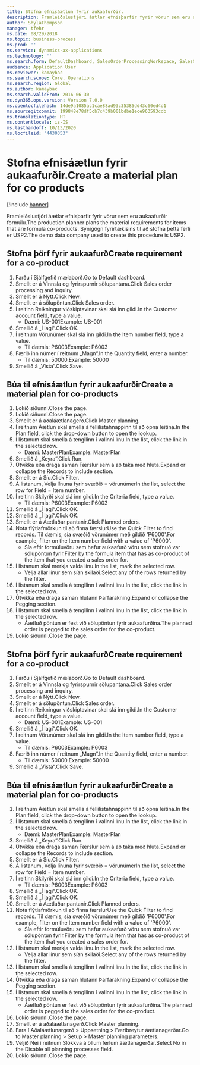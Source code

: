 ```yaml
---
title: Stofna efnisáætlun fyrir aukaafurðir.
description: Framleiðslustjóri áætlar efnisþarfir fyrir vörur sem eru aukaafurðir formúlu.
author: ShylaThompson
manager: tfehr
ms.date: 08/29/2018
ms.topic: business-process
ms.prod: ''
ms.service: dynamics-ax-applications
ms.technology: ''
ms.search.form: DefaultDashboard, SalesOrderProcessingWorkspace, SalesCreateOrder, SalesTable, ReqCreatePlanWorkspace, ReqTransPlanCard, SysQueryForm, ReqTransPo
audience: Application User
ms.reviewer: kamaybac
ms.search.scope: Core, Operations
ms.search.region: Global
ms.author: kamaybac
ms.search.validFrom: 2016-06-30
ms.dyn365.ops.version: Version 7.0.0
ms.openlocfilehash: 14de9a1085ac1cae88ad93c35385dd43c60ed4d1
ms.sourcegitcommit: 199848e78df5cb7c439b001bdbe1ece963593cdb
ms.translationtype: HT
ms.contentlocale: is-IS
ms.lasthandoff: 10/13/2020
ms.locfileid: "4430353"
---
```

# <a name="create-a-material-plan-for-co-products"></a><span data-ttu-id="eee9e-103">Stofna efnisáætlun fyrir aukaafurðir.</span><span class="sxs-lookup"><span data-stu-id="eee9e-103">Create a material plan for co products</span></span>

[!include [banner](../../includes/banner.md)]

<span data-ttu-id="eee9e-104">Framleiðslustjóri áætlar efnisþarfir fyrir vörur sem eru aukaafurðir formúlu.</span><span class="sxs-lookup"><span data-stu-id="eee9e-104">The production planner plans the material requirements for items that are formula co-products.</span></span> <span data-ttu-id="eee9e-105">Sýnigögn fyrirtækisins til að stofna þetta ferli er USP2.</span><span class="sxs-lookup"><span data-stu-id="eee9e-105">The demo data company used to create this procedure is USP2.</span></span>


## <a name="create-requirement-for-a-co-product"></a><span data-ttu-id="eee9e-106">Stofna þörf fyrir aukaafurð</span><span class="sxs-lookup"><span data-stu-id="eee9e-106">Create requirement for a co-product</span></span>
1. <span data-ttu-id="eee9e-107">Farðu í Sjálfgefið mælaborð.</span><span class="sxs-lookup"><span data-stu-id="eee9e-107">Go to Default dashboard.</span></span>
2. <span data-ttu-id="eee9e-108">Smellt er á Vinnsla og fyrirspurnir sölupantana.</span><span class="sxs-lookup"><span data-stu-id="eee9e-108">Click Sales order processing and inquiry.</span></span>
3. <span data-ttu-id="eee9e-109">Smellt er á Nýtt.</span><span class="sxs-lookup"><span data-stu-id="eee9e-109">Click New.</span></span>
4. <span data-ttu-id="eee9e-110">Smellt er á sölupöntun.</span><span class="sxs-lookup"><span data-stu-id="eee9e-110">Click Sales order.</span></span>
5. <span data-ttu-id="eee9e-111">Í reitinn Reikningur viðskiptavinar skal slá inn gildi.</span><span class="sxs-lookup"><span data-stu-id="eee9e-111">In the Customer account field, type a value.</span></span>
    * <span data-ttu-id="eee9e-112">Dæmi: US-001</span><span class="sxs-lookup"><span data-stu-id="eee9e-112">Example: US-001</span></span>  
6. <span data-ttu-id="eee9e-113">Smellið á „Í lagi“.</span><span class="sxs-lookup"><span data-stu-id="eee9e-113">Click OK.</span></span>
7. <span data-ttu-id="eee9e-114">Í reitnum Vörunúmer skal slá inn gildi.</span><span class="sxs-lookup"><span data-stu-id="eee9e-114">In the Item number field, type a value.</span></span>
    * <span data-ttu-id="eee9e-115">Til dæmis: P6003</span><span class="sxs-lookup"><span data-stu-id="eee9e-115">Example: P6003</span></span>  
8. <span data-ttu-id="eee9e-116">Færið inn númer í reitnum „Magn“.</span><span class="sxs-lookup"><span data-stu-id="eee9e-116">In the Quantity field, enter a number.</span></span>
    * <span data-ttu-id="eee9e-117">Til dæmis: 50000.</span><span class="sxs-lookup"><span data-stu-id="eee9e-117">Example: 50000</span></span>  
9. <span data-ttu-id="eee9e-118">Smellið á „Vista“.</span><span class="sxs-lookup"><span data-stu-id="eee9e-118">Click Save.</span></span>

## <a name="create-a-material-plan-for-co-products"></a><span data-ttu-id="eee9e-119">Búa til efnisáætlun fyrir aukaafurðir</span><span class="sxs-lookup"><span data-stu-id="eee9e-119">Create a material plan for co-products</span></span>
1. <span data-ttu-id="eee9e-120">Lokið síðunni.</span><span class="sxs-lookup"><span data-stu-id="eee9e-120">Close the page.</span></span>
2. <span data-ttu-id="eee9e-121">Lokið síðunni.</span><span class="sxs-lookup"><span data-stu-id="eee9e-121">Close the page.</span></span>
3. <span data-ttu-id="eee9e-122">Smellt er á aðaláætlanagerð.</span><span class="sxs-lookup"><span data-stu-id="eee9e-122">Click Master planning.</span></span>
4. <span data-ttu-id="eee9e-123">Í reitnum Áætlun skal smella á fellilistahnappinn til að opna leitina.</span><span class="sxs-lookup"><span data-stu-id="eee9e-123">In the Plan field, click the drop-down button to open the lookup.</span></span>
5. <span data-ttu-id="eee9e-124">Í listanum skal smella á tengilinn í valinni línu.</span><span class="sxs-lookup"><span data-stu-id="eee9e-124">In the list, click the link in the selected row.</span></span>
    * <span data-ttu-id="eee9e-125">Dæmi: MasterPlan</span><span class="sxs-lookup"><span data-stu-id="eee9e-125">Example: MasterPlan</span></span>  
6. <span data-ttu-id="eee9e-126">Smellið á „Keyra“.</span><span class="sxs-lookup"><span data-stu-id="eee9e-126">Click Run.</span></span>
7. <span data-ttu-id="eee9e-127">Útvíkka eða draga saman Færslur sem á að taka með hluta.</span><span class="sxs-lookup"><span data-stu-id="eee9e-127">Expand or collapse the Records to include section.</span></span>
8. <span data-ttu-id="eee9e-128">Smellt er á Síu.</span><span class="sxs-lookup"><span data-stu-id="eee9e-128">Click Filter.</span></span>
9. <span data-ttu-id="eee9e-129">Á listanum, Velja línuna fyrir svæðið = vörunúmer</span><span class="sxs-lookup"><span data-stu-id="eee9e-129">In the list, select the row for Field = Item number.</span></span>
10. <span data-ttu-id="eee9e-130">Í reitinn Skilyrði skal slá inn gildi.</span><span class="sxs-lookup"><span data-stu-id="eee9e-130">In the Criteria field, type a value.</span></span>
    * <span data-ttu-id="eee9e-131">Til dæmis: P6003</span><span class="sxs-lookup"><span data-stu-id="eee9e-131">Example: P6003</span></span>  
11. <span data-ttu-id="eee9e-132">Smellið á „Í lagi“.</span><span class="sxs-lookup"><span data-stu-id="eee9e-132">Click OK.</span></span>
12. <span data-ttu-id="eee9e-133">Smellið á „Í lagi“.</span><span class="sxs-lookup"><span data-stu-id="eee9e-133">Click OK.</span></span>
13. <span data-ttu-id="eee9e-134">Smellt er á Áætlaðar pantanir.</span><span class="sxs-lookup"><span data-stu-id="eee9e-134">Click Planned orders.</span></span>
14. <span data-ttu-id="eee9e-135">Nota flýtiafmörkun til að finna færslur</span><span class="sxs-lookup"><span data-stu-id="eee9e-135">Use the Quick Filter to find records.</span></span> <span data-ttu-id="eee9e-136">Til dæmis, sía svæðið vörunúmer með gildið 'P6000'.</span><span class="sxs-lookup"><span data-stu-id="eee9e-136">For example, filter on the Item number field with a value of 'P6000'.</span></span>
    * <span data-ttu-id="eee9e-137">Sía eftir formúluvöru sem hefur aukaafurð vöru sem stofnuð var sölupöntun fyrir.</span><span class="sxs-lookup"><span data-stu-id="eee9e-137">Filter by the formula item that has as co-product of the item that you created a sales order for.</span></span>  
15. <span data-ttu-id="eee9e-138">Í listanum skal merkja valda línu.</span><span class="sxs-lookup"><span data-stu-id="eee9e-138">In the list, mark the selected row.</span></span>
    * <span data-ttu-id="eee9e-139">Velja allar línur sem sían skilaði.</span><span class="sxs-lookup"><span data-stu-id="eee9e-139">Select any of the rows returned by the filter.</span></span>  
16. <span data-ttu-id="eee9e-140">Í listanum skal smella á tengilinn í valinni línu.</span><span class="sxs-lookup"><span data-stu-id="eee9e-140">In the list, click the link in the selected row.</span></span>
17. <span data-ttu-id="eee9e-141">Útvíkka eða draga saman hlutann Þarfarakning.</span><span class="sxs-lookup"><span data-stu-id="eee9e-141">Expand or collapse the Pegging section.</span></span>
18. <span data-ttu-id="eee9e-142">Í listanum skal smella á tengilinn í valinni línu.</span><span class="sxs-lookup"><span data-stu-id="eee9e-142">In the list, click the link in the selected row.</span></span>
    * <span data-ttu-id="eee9e-143">Áætluð pöntun er fest við sölupöntun fyrir aukaafurðina.</span><span class="sxs-lookup"><span data-stu-id="eee9e-143">The planned order is pegged to the sales order for the co-product.</span></span>  
19. <span data-ttu-id="eee9e-144">Lokið síðunni.</span><span class="sxs-lookup"><span data-stu-id="eee9e-144">Close the page.</span></span>

## <a name="create-requirement-for-a-co-product"></a><span data-ttu-id="eee9e-145">Stofna þörf fyrir aukaafurð</span><span class="sxs-lookup"><span data-stu-id="eee9e-145">Create requirement for a co-product</span></span>
1. <span data-ttu-id="eee9e-146">Farðu í Sjálfgefið mælaborð.</span><span class="sxs-lookup"><span data-stu-id="eee9e-146">Go to Default dashboard.</span></span>
2. <span data-ttu-id="eee9e-147">Smellt er á Vinnsla og fyrirspurnir sölupantana.</span><span class="sxs-lookup"><span data-stu-id="eee9e-147">Click Sales order processing and inquiry.</span></span>
3. <span data-ttu-id="eee9e-148">Smellt er á Nýtt.</span><span class="sxs-lookup"><span data-stu-id="eee9e-148">Click New.</span></span>
4. <span data-ttu-id="eee9e-149">Smellt er á sölupöntun.</span><span class="sxs-lookup"><span data-stu-id="eee9e-149">Click Sales order.</span></span>
5. <span data-ttu-id="eee9e-150">Í reitinn Reikningur viðskiptavinar skal slá inn gildi.</span><span class="sxs-lookup"><span data-stu-id="eee9e-150">In the Customer account field, type a value.</span></span>
    * <span data-ttu-id="eee9e-151">Dæmi: US-001</span><span class="sxs-lookup"><span data-stu-id="eee9e-151">Example: US-001</span></span>  
6. <span data-ttu-id="eee9e-152">Smellið á „Í lagi“.</span><span class="sxs-lookup"><span data-stu-id="eee9e-152">Click OK.</span></span>
7. <span data-ttu-id="eee9e-153">Í reitnum Vörunúmer skal slá inn gildi.</span><span class="sxs-lookup"><span data-stu-id="eee9e-153">In the Item number field, type a value.</span></span>
    * <span data-ttu-id="eee9e-154">Til dæmis: P6003</span><span class="sxs-lookup"><span data-stu-id="eee9e-154">Example: P6003</span></span>  
8. <span data-ttu-id="eee9e-155">Færið inn númer í reitnum „Magn“.</span><span class="sxs-lookup"><span data-stu-id="eee9e-155">In the Quantity field, enter a number.</span></span>
    * <span data-ttu-id="eee9e-156">Til dæmis: 50000.</span><span class="sxs-lookup"><span data-stu-id="eee9e-156">Example: 50000</span></span>  
9. <span data-ttu-id="eee9e-157">Smellið á „Vista“.</span><span class="sxs-lookup"><span data-stu-id="eee9e-157">Click Save.</span></span>

## <a name="create-a-material-plan-for-co-products"></a><span data-ttu-id="eee9e-158">Búa til efnisáætlun fyrir aukaafurðir</span><span class="sxs-lookup"><span data-stu-id="eee9e-158">Create a material plan for co-products</span></span>
1. <span data-ttu-id="eee9e-159">Í reitnum Áætlun skal smella á fellilistahnappinn til að opna leitina.</span><span class="sxs-lookup"><span data-stu-id="eee9e-159">In the Plan field, click the drop-down button to open the lookup.</span></span>
2. <span data-ttu-id="eee9e-160">Í listanum skal smella á tengilinn í valinni línu.</span><span class="sxs-lookup"><span data-stu-id="eee9e-160">In the list, click the link in the selected row.</span></span>
    * <span data-ttu-id="eee9e-161">Dæmi: MasterPlan</span><span class="sxs-lookup"><span data-stu-id="eee9e-161">Example: MasterPlan</span></span>  
3. <span data-ttu-id="eee9e-162">Smellið á „Keyra“.</span><span class="sxs-lookup"><span data-stu-id="eee9e-162">Click Run.</span></span>
4. <span data-ttu-id="eee9e-163">Útvíkka eða draga saman Færslur sem á að taka með hluta.</span><span class="sxs-lookup"><span data-stu-id="eee9e-163">Expand or collapse the Records to include section.</span></span>
5. <span data-ttu-id="eee9e-164">Smellt er á Síu.</span><span class="sxs-lookup"><span data-stu-id="eee9e-164">Click Filter.</span></span>
6. <span data-ttu-id="eee9e-165">Á listanum, Velja línuna fyrir svæðið = vörunúmer</span><span class="sxs-lookup"><span data-stu-id="eee9e-165">In the list, select the row for Field = Item number.</span></span>
7. <span data-ttu-id="eee9e-166">Í reitinn Skilyrði skal slá inn gildi.</span><span class="sxs-lookup"><span data-stu-id="eee9e-166">In the Criteria field, type a value.</span></span>
    * <span data-ttu-id="eee9e-167">Til dæmis: P6003</span><span class="sxs-lookup"><span data-stu-id="eee9e-167">Example: P6003</span></span>  
8. <span data-ttu-id="eee9e-168">Smellið á „Í lagi“.</span><span class="sxs-lookup"><span data-stu-id="eee9e-168">Click OK.</span></span>
9. <span data-ttu-id="eee9e-169">Smellið á „Í lagi“.</span><span class="sxs-lookup"><span data-stu-id="eee9e-169">Click OK.</span></span>
10. <span data-ttu-id="eee9e-170">Smellt er á Áætlaðar pantanir.</span><span class="sxs-lookup"><span data-stu-id="eee9e-170">Click Planned orders.</span></span>
11. <span data-ttu-id="eee9e-171">Nota flýtiafmörkun til að finna færslur</span><span class="sxs-lookup"><span data-stu-id="eee9e-171">Use the Quick Filter to find records.</span></span> <span data-ttu-id="eee9e-172">Til dæmis, sía svæðið vörunúmer með gildið 'P6000'.</span><span class="sxs-lookup"><span data-stu-id="eee9e-172">For example, filter on the Item number field with a value of 'P6000'.</span></span>
    * <span data-ttu-id="eee9e-173">Sía eftir formúluvöru sem hefur aukaafurð vöru sem stofnuð var sölupöntun fyrir.</span><span class="sxs-lookup"><span data-stu-id="eee9e-173">Filter by the formula item that has as co-product of the item that you created a sales order for.</span></span>  
12. <span data-ttu-id="eee9e-174">Í listanum skal merkja valda línu.</span><span class="sxs-lookup"><span data-stu-id="eee9e-174">In the list, mark the selected row.</span></span>
    * <span data-ttu-id="eee9e-175">Velja allar línur sem sían skilaði.</span><span class="sxs-lookup"><span data-stu-id="eee9e-175">Select any of the rows returned by the filter.</span></span>  
13. <span data-ttu-id="eee9e-176">Í listanum skal smella á tengilinn í valinni línu.</span><span class="sxs-lookup"><span data-stu-id="eee9e-176">In the list, click the link in the selected row.</span></span>
14. <span data-ttu-id="eee9e-177">Útvíkka eða draga saman hlutann Þarfarakning.</span><span class="sxs-lookup"><span data-stu-id="eee9e-177">Expand or collapse the Pegging section.</span></span>
15. <span data-ttu-id="eee9e-178">Í listanum skal smella á tengilinn í valinni línu.</span><span class="sxs-lookup"><span data-stu-id="eee9e-178">In the list, click the link in the selected row.</span></span>
    * <span data-ttu-id="eee9e-179">Áætluð pöntun er fest við sölupöntun fyrir aukaafurðina.</span><span class="sxs-lookup"><span data-stu-id="eee9e-179">The planned order is pegged to the sales order for the co-product.</span></span>  
16. <span data-ttu-id="eee9e-180">Lokið síðunni.</span><span class="sxs-lookup"><span data-stu-id="eee9e-180">Close the page.</span></span>
17. <span data-ttu-id="eee9e-181">Smellt er á aðaláætlanagerð.</span><span class="sxs-lookup"><span data-stu-id="eee9e-181">Click Master planning.</span></span>
18. <span data-ttu-id="eee9e-182">Fara í Aðaláætlunargerð > Uppsetning > Færibreytur áætlanagerðar.</span><span class="sxs-lookup"><span data-stu-id="eee9e-182">Go to Master planning > Setup > Master planning parameters.</span></span>
19. <span data-ttu-id="eee9e-183">Veljið Nei í reitnum Slökkva á öllum ferlum áætlanagerðar.</span><span class="sxs-lookup"><span data-stu-id="eee9e-183">Select No in the Disable all planning processes field.</span></span>
20. <span data-ttu-id="eee9e-184">Lokið síðunni.</span><span class="sxs-lookup"><span data-stu-id="eee9e-184">Close the page.</span></span>

